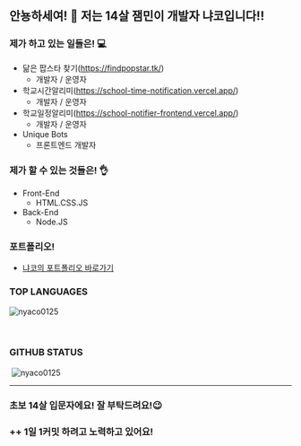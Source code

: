 ## 안뇽하세여! 👋 저는 14살 잼민이 개발자 냐코입니다!!

### 제가 하고 있는 일들은! 💻
  - 닮은 팝스타 찾기(https://findpopstar.tk/)
    - 개발자 / 운영자
  - 학교시간알리미(https://school-time-notification.vercel.app/)
    - 개발자 / 운영자
  - 학교일정알리미(https://school-notifier-frontend.vercel.app/)
    - 개발자 / 운영자
  - Unique Bots
    - 프론트엔드 개발자
  
### 제가 할 수 있는 것들은! 👌
- Front-End
  - HTML.CSS.JS
- Back-End
  - Node.JS

### 포트폴리오!
- [냐코의 포트폴리오 바로가기](https://portfolio.nyaco0125.vercel.app/)

### TOP LANGUAGES
<p><img align="center" src="https://github-readme-stats.vercel.app/api/top-langs?username=nyaco0125&show_icons=true&locale=en&layout=compact" alt="nyaco0125" /></p><br /> 

### GITHUB STATUS
<p>&nbsp;<img align="center" src="https://github-readme-stats.vercel.app/api?username=nyaco0125&show_icons=true&locale=en" alt="nyaco0125" /></p>
<hr/>

### 초보 14살 입문자에요! 잘 부탁드려요!😉
### ++ 1일 1커밋 하려고 노력하고 있어요!


